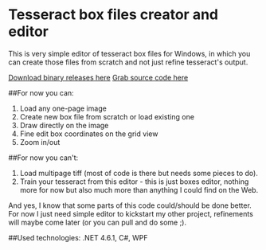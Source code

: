 # Tesseract box files creator and editor
This is very simple editor of tesseract box files for Windows, in which you can create those files from scratch and not just refine tesseract's output.

[Download binary releases here](https://github.com/EvilVir/tesseract-box-creator/releases)
[Grab source code here](https://github.com/EvilVir/tesseract-box-creator.git)

##For now you can:

1. Load any one-page image
2. Create new box file from scratch or load existing one
3. Draw directly on the image
4. Fine edit box coordinates on the grid view
5. Zoom in/out

##For now you can't:

1. Load multipage tiff (most of code is there but needs some pieces to do).
2. Train your tesseract from this editor - this is just boxes editor, nothing more for now but also much more than anything I could find on the Web.

And yes, I know that some parts of this code could/should be done better. For now I just need simple editor to kickstart my other project, refinements will maybe come later (or you can pull and do some ;).

##Used technologies:
.NET 4.6.1, C#, WPF
